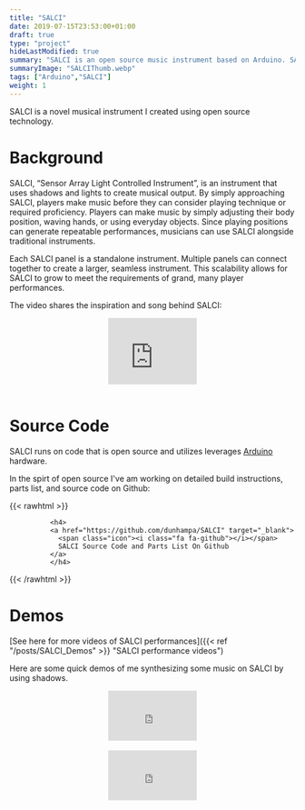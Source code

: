 ```yaml
---
title: "SALCI"
date: 2019-07-15T23:53:00+01:00
draft: true
type: "project"
hideLastModified: true
summary: "SALCI is an open source music instrument based on Arduino. SALCI uses a light sensor array to generate music.  A person may intentionally manipulate the light, creating shadows, to play the instrument"
summaryImage: "SALCIThumb.webp"
tags: ["Arduino","SALCI"]
weight: 1
---
```


SALCI is a novel musical instrument I created using open source technology.

# Background

SALCI, “Sensor Array Light Controlled Instrument”, is an instrument that uses shadows and lights to create musical output.  By simply approaching SALCI, players make music before they can consider playing technique or required proficiency. Players can make music by simply adjusting their body position, waving hands, or using everyday objects. Since playing positions can generate repeatable performances, musicians can use SALCI alongside traditional instruments.

Each SALCI panel is a standalone instrument. Multiple panels can connect together to create a larger, seamless instrument.  This scalability allows for SALCI to grow to meet the requirements of grand, many player performances.

The video shares the inspiration and song behind SALCI:

<div class="columns">
<div class="column is-3"></div>
<div class="column is-6">
<div style="position:relative;padding-top:75%;">
  <iframe src="https://www.youtube.com/embed/Gn-lmbWQ67U" frameborder="0" allowfullscreen
    style="position:absolute;top:0;left:0;width:100%;height:100%;"></iframe>
</div>

<div>&nbsp</div>

</div>

<div class="column is-3"></div>
</div>


# Source Code

SALCI runs on code that is open source and utilizes leverages [Arduino](http://arduino.cc) hardware.

In the spirt of open source I've am working on detailed build instructions, parts list, and source code on Github:

{{< rawhtml >}}
            
              <h4>
              <a href="https://github.com/dunhampa/SALCI" target="_blank">
                <span class="icon"><i class="fa fa-github"></i></span>
                SALCI Source Code and Parts List On Github
              </a>
              </h4>
         

{{< /rawhtml >}}

# Demos 

[See here for more videos of SALCI performances]({{< ref "/posts/SALCI_Demos" >}} "SALCI performance videos")

Here are some quick demos of me synthesizing some music on SALCI by using shadows. 

<div class="columns">
<div class="column is-3"></div>
<div class="column is-6">
<div style="position:relative;padding-top:56.25%;">
  <iframe src="https://www.youtube.com/embed/x3eckIDz-VE" frameborder="0" allowfullscreen
    style="position:absolute;top:0;left:0;width:100%;height:100%;"></iframe>
</div>

<div>&nbsp</div>

</div>

<div class="column is-3"></div>
</div>




<div class="columns">
<div class="column is-3"></div>
<div class="column is-6">
<div style="position:relative;padding-top:56.25%;">
  <iframe src="https://www.youtube.com/embed/yWSs64QKAcg" frameborder="0" allowfullscreen
    style="position:absolute;top:0;left:0;width:100%;height:100%;"></iframe>
</div>

<div>&nbsp</div>

</div>

<div class="column is-3"></div>
</div>
